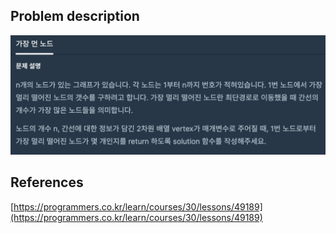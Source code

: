 ## Problem description
![Problem description](./Problem-49189.png)

## References
[https://programmers.co.kr/learn/courses/30/lessons/49189](https://programmers.co.kr/learn/courses/30/lessons/49189)
